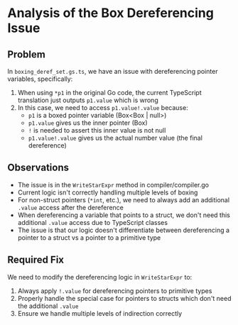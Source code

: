 # Analysis of the Box Dereferencing Issue

## Problem
In `boxing_deref_set.gs.ts`, we have an issue with dereferencing pointer variables, specifically:

1. When using `*p1` in the original Go code, the current TypeScript translation just outputs `p1.value` which is wrong
2. In this case, we need to access `p1.value!.value` because:
   - `p1` is a boxed pointer variable (Box<Box<number> | null>)
   - `p1.value` gives us the inner pointer (Box<number>)
   - `!` is needed to assert this inner value is not null
   - `p1.value!.value` gives us the actual number value (the final dereference)

## Observations
- The issue is in the `WriteStarExpr` method in compiler/compiler.go
- Current logic isn't correctly handling multiple levels of boxing
- For non-struct pointers (`*int`, etc.), we need to always add an additional `.value` access after the dereference
- When dereferencing a variable that points to a struct, we don't need this additional `.value` access due to TypeScript classes
- The issue is that our logic doesn't differentiate between dereferencing a pointer to a struct vs a pointer to a primitive type

## Required Fix
We need to modify the dereferencing logic in `WriteStarExpr` to:
1. Always apply `!.value` for dereferencing pointers to primitive types
2. Properly handle the special case for pointers to structs which don't need the additional `.value`
3. Ensure we handle multiple levels of indirection correctly
